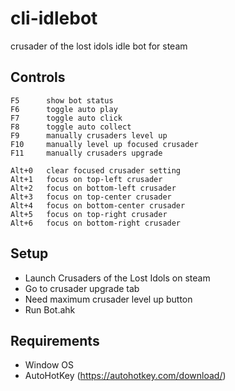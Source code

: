 # cli-idlebot
crusader of the lost idols idle bot for steam

## Controls
```
F5      show bot status
F6      toggle auto play
F7      toggle auto click
F8      toggle auto collect
F9      manually crusaders level up
F10     manually level up focused crusader
F11     manually crusaders upgrade

Alt+0   clear focused crusader setting
Alt+1   focus on top-left crusader
Alt+2   focus on bottom-left crusader
Alt+3   focus on top-center crusader
Alt+4   focus on bottom-center crusader
Alt+5   focus on top-right crusader
Alt+6   focus on bottom-right crusader
```

## Setup
- Launch Crusaders of the Lost Idols on steam
- Go to crusader upgrade tab
- Need maximum crusader level up button
- Run Bot.ahk

## Requirements
- Window OS
- AutoHotKey (https://autohotkey.com/download/)
